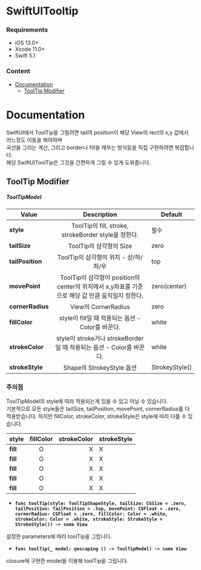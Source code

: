 # SwiftUITooltip


### Requirements
* iOS 13.0+
* Xcode 11.0+
* Swift 5.1


### Content
* [Documentation](#documentation)
  * [ToolTip Modifier](#toolTip_modifier)
 


<a name="documentation"></a>
# Documentation

SwiftUI에서 ToolTip을 그릴려면 tail의 position이 해당 View의 rect의 x,y 값에서 어느정도 이동을 해야하며   
곡선을 그리는 계산, 그리고 border나 fill을 채우는 방식등을 직접 구현하려면 복잡합니다.   
해당 SwiftUIToolTip은 그것을 간편하게 그릴 수 있게 도와줍니다.


<a name="toolTip_modifier"></a>
## ToolTip Modifier

##### ToolTipModel
| Value | Description | Default |
|---------------------|:------------------:|---------|
| **style** | ToolTip의 fill, stroke, strokeBorder style을 정한다. | 필수 |
| **tailSize** | ToolTip의 삼각형의 Size | zero |
| **tailPosition** | ToolTip의 삼각형의 위치 - 상/하/좌/우 | top |
| **movePoint** | ToolTip이 삼각형이 position의 center의 위치에서 x,y좌표를 기준으로 해당 값 만큼 움직일지 정한다. | zero(center) |
| **cornerRadius** | View의 CornerRadius | zero |
| **fillColor** | style이 fill일 때 적용되는 옵션 - Color를 바꾼다. | white |
| **strokeColor** | style이 stroke거나 strokeBorder일 때 적용되는 옵션 - Color를 바꾼다. | white |
| **strokeStyle** | Shape의 StrokeyStyle 옵션 | StrokeyStyle() |


### 주의점

ToolTipModel의 style에 따라 적용되는게 있을 수 있고 아닐 수 있습니다.   
기본적으로 모든 style들은 tailSize, tailPosition, movePoint, cornerRadius를 다 적용받습니다.
하지만 fillColor, strokeColor, strokeStyle은 style에 따라 다를 수 있습니다.

| style | fillColor | strokeColor | strokeStyle |
|---------------------|:------------------:|---------:|----------|
| **fill** | O | X | X |
| **fill** | O | X | X |
| **fill** | O | X | X |
| **fill** | O | X | X |
| **fill** | O | X | X |

* **`func toolTip(style: ToolTipShapeStyle,
                  tailSize: CGSize = .zero,
                  tailPosition: TailPosition = .top,
                  movePoint: CGFloat = .zero,
                  cornerRadius: CGFloat = .zero,
                  fillColor: Color = .white,
                  strokeColor: Color = .white,
                  strokeStyle: StrokeStyle = StrokeStyle()) -> some View`**


설정한 parameters에 따라 toolTip을 그립니다.




  

* **`func toolTip(_ model: @escaping () -> ToolTipModel) -> some View`**

closure에 구현한 model을 이용해 toolTip을 그립니다.



